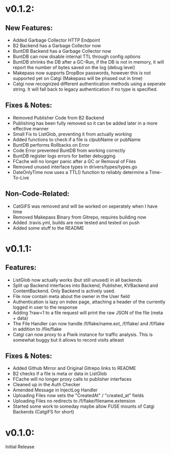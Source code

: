 # v0.1.2:

## New Features:
* Added Garbage Collector HTTP Endpoint
* B2 Backend has a Garbage Collector now
* BuntDB Backend has a Garbage Collector now
* BuntDB can now disable internal TTL through config options
* BuntDB shrinks the DB after a GC-Run, if the DB is not in memory, it will report the number of bytes saved on the log (debug level)
* Makepass now supports DropBox passwords, however this is not supported yet on Catgi (Makepass will be phased out in time)
* Catgi now recognized different authentication methods using a seperate string. It will fall back to legacy authentication if no type is specified.


## Fixes & Notes:
* Removed Publisher Code from B2 Backend
* Publishing has been fully removed so it can be added later in a more effective manner
* Small Fix to ListGlob, preventing it from actually working
* Added functions to check if a file is clpubName or pubName
* BuntDB performs Rollbacks on Error
* Code Error prevented BuntDB from working correctly
* BuntDB register logs errors for better debugging
* FCache will no longer panic after a GC or Removal of Files
* Removed unused interface types in drivers/types/types.go
* DateOnlyTime now uses a TTL() function to reliably determine a Time-To-Live

## Non-Code-Related:
* CatGiFS was removed and will be worked on seperately when I have time
* Removed Makepass Binary from Gitrepo, requires building now
* Added .travis.yml, builds are now tested and tested on push
* Added some stuff to the README

# v0.1.1:

## Features:
* ListGlob now actually works (but still unused) in all backends
* Split up Backend interfaces into Backend, Publisher, KVBackend and ContentBackend. Only Backend is actively used.
* File now contain meta about the owner in the User field
* Authentication is lazy on index page, attaching a header of the currently logged in user to the response
* Adding ?raw=1 to a file request will print the raw JSON of the file (meta + data)
* The File Handler can now handle /f/flake/name.ext, /f/flake/ and /f/flake in addition to /file/flake
* Catgi can now proxy to a Piwik instance for traffic analysis. This is somewhat buggy but it allows to record visits atleast

## Fixes & Notes:
* Added Github Mirror and Original Gitrepo links to README
* B2 checks if a file is meta or data in ListGlob
* FCache will no longer proxy calls to publisher interfaces
* Cleaned up in the Auth Checker
* Amended Message in InjectLog Handler
* Uploading Files now sets the "CreatedAt" / "created_at" fields
* Uploading Files no redirects to /f/flake/filename.extension
* Started some work to someday maybe allow FUSE mounts of Catgi Backends (CatgiFS for short)

# v0.1.0:

Initial Release